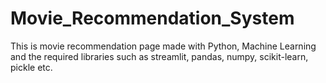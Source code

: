 # Movie_Recommendation_System
This is movie recommendation page made with Python, Machine Learning and the required libraries such as streamlit, pandas, numpy, scikit-learn, pickle etc.
